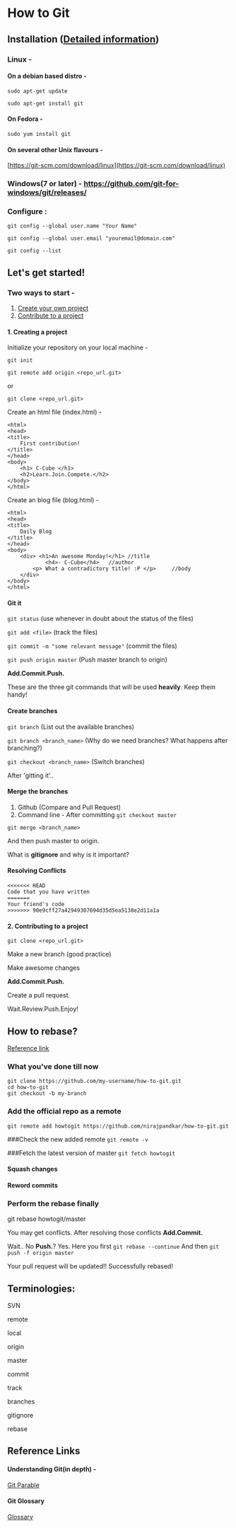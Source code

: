 # How to Git

## Installation ([Detailed information](https://www.digitalocean.com/community/tutorials/how-to-install-git-on-ubuntu-14-04))

### Linux -
#### On a debian based distro -

`sudo apt-get update`

`sudo apt-get install git`
#### On Fedora -

`sudo yum install git`

#### On several other Unix flavours - 

[https://git-scm.com/download/linux](https://git-scm.com/download/linux)

### Windows(7 or later) - https://github.com/git-for-windows/git/releases/

### Configure :

`git config --global user.name "Your Name"`

`git config --global user.email "youremail@domain.com"`

`git config --list`

## Let's get started!

### Two ways to start - 

1. [Create your own project](#1-creating-a-project)
2. [Contribute to a project](#2-contributing-to-a-project)

#### 1. Creating a project

Initialize your repository on your local machine - 

`git init`

`git remote add origin <repo_url.git>`

or 

`git clone <repo_url.git>`

Create an html file (index.html) -
 
```
<html>
<head>
<title>
	First contribution!
</title>
</head>
<body>
	<h1> C-Cube </h1>
	<h2>Learn.Join.Compete.</h2>
</body>
</html>
```

Create an blog file (blog.html) -
 
```
<html>
<head>
<title>
	Daily Blog
</title>
</head>
<body>
	<div> <h1>An awesome Monday!</h1> //title
    	    <h4>- C-Cube</h4>   //author
    	<p> What a contradictory title! :P </p>     //body
    </div>
</body>
</html>
```

#### Git it 

`git status` (use whenever in doubt about the status of the files)

`git add <file>` (track the files)

`git commit -m "some relevant message"` (commit the files)

`git push origin master` (Push master branch to origin)

**Add.Commit.Push.**

These are the three git commands that will be used **heavily**. Keep them handy!

#### Create branches 

`git branch` (List out the available branches)

`git branch <branch_name>` (Why do we need branches? What happens after branching?) 

`git checkout <branch_name>` (Switch branches)

After 'gitting it'.. 

#### Merge the branches  

1. Github (Compare and Pull Request) 
2. Command line -
After committing
`git checkout master`
																																																																																																																																																																																																																																																																																																																																																																																																																																																																																																																																																																																																																																																																																																																																																																																																																																																																																																																																																																																																																																																																																																																																																																																																																																																																																																																																																																																																																																																																																																																																																																																																																																																																																																																																																																																																																																																																																																																																																																																																																																																																																																																																																																																																																																																																																																																																																																																																		
`git merge <branch_name>`

And then push master to origin.

What is **gitignore** and why is it important?

#### Resolving Conflicts

```
<<<<<<< HEAD
Code that you have written
=======
Your friend's code
>>>>>>> 90e9cff27a42949307694d35d5ea5138e2d11a1a
```

#### 2. Contributing to a project
`git clone <repo_url.git>`

Make a new branch (good practice)

Make awesome changes

**Add.Commit.Push.**

Create a pull request.

Wait.Review.Push.Enjoy!

## How to rebase?

[Reference link](https://github.com/edx/edx-platform/wiki/How-to-Rebase-a-Pull-Request)
### What you've done till now
```
git clone https://github.com/my-username/how-to-git.git
cd how-to-git
git checkout -b my-branch
```

### Add the official repo as a remote

`git remote add howtogit https://github.com/nirajpandkar/how-to-git.git`

###Check the new added remote 
`git remote -v`

###Fetch the latest version of master
`git fetch howtogit`

#### Squash changes
#### Reword commits

### Perform the rebase finally

git rebase howtogit/master

You may get conflicts. 
After resolving those conflicts **Add.Commit.**

Wait.. No **Push.**?
Yes. Here you first `git rebase --continue`
And then `git push -f origin master`

Your pull request will be updated!! Successfully rebased!

## **Terminologies:**

SVN

remote

local

origin

master

commit

track

branches

gitignore

rebase

## Reference Links

#### Understanding Git(in depth) - 
[Git Parable](http://tom.preston-werner.com/2009/05/19/the-git-parable.html)

#### Git Glossary
[Glossary](https://www.kernel.org/pub/software/scm/git/docs/gitglossary.html)